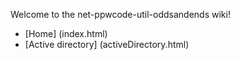 Welcome to the net-ppwcode-util-oddsandends wiki!

* [Home] (index.html)
* [Active directory] (activeDirectory.html)

